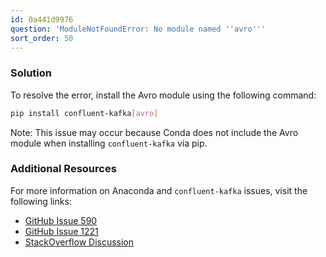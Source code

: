 ```yaml
---
id: 0a441d9976
question: 'ModuleNotFoundError: No module named ''avro'''
sort_order: 50
---
```


### Solution

To resolve the error, install the Avro module using the following command:

```bash
pip install confluent-kafka[avro]
```

Note: This issue may occur because Conda does not include the Avro module when installing `confluent-kafka` via pip.

### Additional Resources

For more information on Anaconda and `confluent-kafka` issues, visit the following links:

- [GitHub Issue 590](https://github.com/confluentinc/confluent-kafka-python/issues/590)
- [GitHub Issue 1221](https://github.com/confluentinc/confluent-kafka-python/issues/1221)
- [StackOverflow Discussion](https://stackoverflow.com/questions/69085157/cannot-import-producer-from-confluent-kafka)